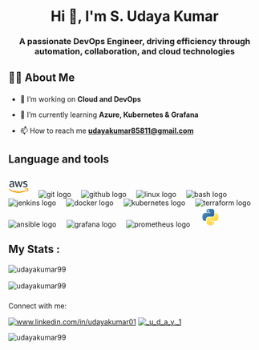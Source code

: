 <h1 align="center">Hi 👋, I'm S. Udaya Kumar</h1>
<h3 align="center">A passionate DevOps Engineer, driving efficiency through automation, collaboration, and cloud technologies</h3>

###
<h2 align="left">👩‍💻  About Me</h2>

###

- 🔭 I’m working on **Cloud and DevOps**

- 🌱 I’m currently learning **Azure, Kubernetes & Grafana**

- 📫 How to reach me **udayakumar85811@gmail.com**

###

<h2 align="left">Language and tools</h2>

###

<div align="left">
  <img src="https://raw.githubusercontent.com/devicons/devicon/master/icons/amazonwebservices/amazonwebservices-original-wordmark.svg" alt="aws" width="40" height="40"/>
  <img width="12" />
  <img src="https://cdn.jsdelivr.net/gh/devicons/devicon/icons/git/git-original.svg" height="40" alt="git logo"  />
  <img width="12" />
  <img src="https://cdn.jsdelivr.net/gh/devicons/devicon/icons/github/github-original.svg" height="40" alt="github logo"  />
  <img width="12" />
  <img src="https://cdn.jsdelivr.net/gh/devicons/devicon/icons/linux/linux-original.svg" height="40" alt="linux logo"  />
  <img width="12" />
  <img src="https://cdn.jsdelivr.net/gh/devicons/devicon/icons/bash/bash-original.svg" height="40" alt="bash logo"  />
  <img width="12" />
  <img src="https://cdn.jsdelivr.net/gh/devicons/devicon/icons/jenkins/jenkins-line.svg" height="40" alt="jenkins logo"  />
  <img width="12" />
  <img src="https://cdn.jsdelivr.net/gh/devicons/devicon/icons/docker/docker-original.svg" height="40" alt="docker logo"  />
  <img width="12" />
  <img src="https://cdn.jsdelivr.net/gh/devicons/devicon/icons/kubernetes/kubernetes-plain.svg" height="40" alt="kubernetes logo"  />
  <img width="12" />
  <img src="https://cdn.jsdelivr.net/gh/devicons/devicon/icons/terraform/terraform-original.svg" height="40" alt="terraform logo"  />
   <img width="12" />
  <img src="https://cdn.jsdelivr.net/gh/devicons/devicon/icons/ansible/ansible-original.svg" height="40" alt="ansible logo"  />
  <img width="12" />
  <img src="https://cdn.jsdelivr.net/gh/devicons/devicon/icons/grafana/grafana-original.svg" height="40" alt="grafana logo"  />
  <img width="12" />
  <img src="https://cdn.jsdelivr.net/gh/devicons/devicon/icons/prometheus/prometheus-original.svg" height="40" alt="prometheus logo"  />
  <img width="12" />
  <img src="https://raw.githubusercontent.com/devicons/devicon/master/icons/python/python-original.svg" alt="python" width="40" height="40"/>

</div>

###


###

<h2 align="left"> My Stats :</h2>


<p><img align="center" src="https://github-readme-streak-stats.herokuapp.com/?user=udayakumar99&" alt="udayakumar99" /></p>
<p><img align="center" src="https://github-readme-stats.vercel.app/api/top-langs?username=udayakumar99&show_icons=true&locale=en&layout=compact" alt="udayakumar99" /></p>




###

Connect with me:
<p align="left">
<a href="https://linkedin.com/in/www.linkedin.com/in/udayakumar01" target="blank"><img align="center" src="https://raw.githubusercontent.com/rahuldkjain/github-profile-readme-generator/master/src/images/icons/Social/linked-in-alt.svg" alt="www.linkedin.com/in/udayakumar01" height="30" width="40" /></a>
<a href="https://instagram.com/_u_d_a_y._1" target="blank"><img align="center" src="https://raw.githubusercontent.com/rahuldkjain/github-profile-readme-generator/master/src/images/icons/Social/instagram.svg" alt="_u_d_a_y._1" height="30" width="40" /></a>
</p>

<p align="left"> <img src="https://komarev.com/ghpvc/?username=udayakumar99&label=Profile%20views&color=0e75b6&style=flat" alt="udayakumar99" /> </p>



